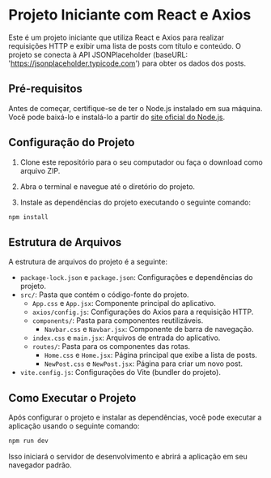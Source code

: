 # Projeto Iniciante com React e Axios

Este é um projeto iniciante que utiliza React e Axios para realizar requisições HTTP e exibir uma lista de posts com título e conteúdo. O projeto se conecta à API JSONPlaceholder (baseURL: 'https://jsonplaceholder.typicode.com') para obter os dados dos posts.

## Pré-requisitos

Antes de começar, certifique-se de ter o Node.js instalado em sua máquina. Você pode baixá-lo e instalá-lo a partir do [site oficial do Node.js](https://nodejs.org/).

## Configuração do Projeto

1. Clone este repositório para o seu computador ou faça o download como arquivo ZIP.

2. Abra o terminal e navegue até o diretório do projeto.

3. Instale as dependências do projeto executando o seguinte comando:

```bash
npm install
```

## Estrutura de Arquivos

A estrutura de arquivos do projeto é a seguinte:

- `package-lock.json` e `package.json`: Configurações e dependências do projeto.
- `src/`: Pasta que contém o código-fonte do projeto.
  - `App.css` e `App.jsx`: Componente principal do aplicativo.
  - `axios/config.js`: Configurações do Axios para a requisição HTTP.
  - `components/`: Pasta para componentes reutilizáveis.
    - `Navbar.css` e `Navbar.jsx`: Componente de barra de navegação.
  - `index.css` e `main.jsx`: Arquivos de entrada do aplicativo.
  - `routes/`: Pasta para os componentes das rotas.
    - `Home.css` e `Home.jsx`: Página principal que exibe a lista de posts.
    - `NewPost.css` e `NewPost.jsx`: Página para criar um novo post.
- `vite.config.js`: Configurações do Vite (bundler do projeto).

## Como Executar o Projeto

Após configurar o projeto e instalar as dependências, você pode executar a aplicação usando o seguinte comando:

```bash
npm run dev
```
Isso iniciará o servidor de desenvolvimento e abrirá a aplicação em seu navegador padrão.
